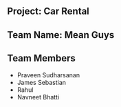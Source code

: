 ## Project: Car Rental
## Team Name: Mean Guys
## Team Members
- Praveen Sudharsanan
- James Sebastian
- Rahul
- Navneet Bhatti